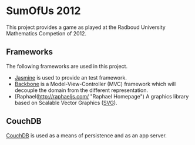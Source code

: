 SumOfUs 2012
============

This project provides a game as played at the Radboud University
Mathematics Competion of 2012.

Frameworks
----------

The following frameworks are used in this project.

* [Jasmine](http://pivotal.github.com/jasmine/ "Jasmine GitHub documentation page")
  is used to provide an test framework.
* [Backbone](http://backbonejs.org/ "Backbone documentation page")
  is a Model-View-Controller (MVC) framework which will decouple the
  domain from the different representation.
* [Raphael(http://raphaeljs.com/ "Raphael Homepage") A graphics
  library based on Scalable Vector Graphics 
  ([SVG](http://en.wikipedia.org/wiki/Scalable_Vector_Graphics "Wikipedia on Scalable Vector Graphics")).

CouchDB
-------

[CouchDB](http://couchdb.apache.org/ "Homepage for CouchDB") is used
as a means of persistence and as an app server.